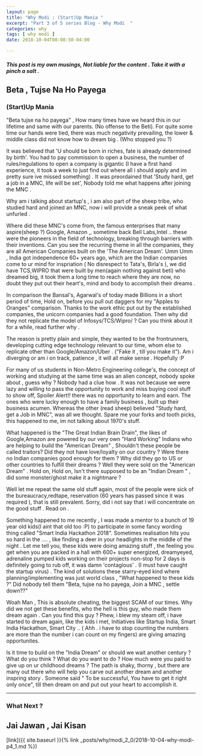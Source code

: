 ```yaml
---
layout: page
title: "Why Modi : (Start)Up Mania "
excerpt: "Part 3 of 5 series Blog - Why Modi  "
categories: why
tags: [ why modi ]
date: 2018-10-04T08:08:50-04:00

---
```


##### This post is my own musings, Not liable for the content . Take it with a pinch a salt .



## Beta , Tujse Na Ho Payega

### (Start)Up Mania


"Beta tujse na ho payega" , How many times have we heard this in our lifetime and same with our parents. (No offense to the Beti). For quite some time our hands were tied, there was much negativity prevailing, the lower & middle class did not know how to dream big . (Who stopped you ?)

It was believed that 'U should be born in riches, fate is already determined by birth'. You had to pay commission to open a business, the number of rules/regulations to open a company is gigantic (I have a first hand experience, it took a week to just find out where all i should apply and im pretty sure ive missed something) . It was preordained that 'Study hard, get a job in a MNC, life will be set', Nobody told me what happens after joining the MNC .

Why am i talking about startup's , i am also part of the sheep tribe, who studied hard and joined an MNC, now i will provide a sneak peek of what unfurled .

Where did these MNC's come from, the famous enterprises that many aspire(sheep ?) Google, Amazon ,, sometime back Bell Labs,Intel .. these were the pioneers in the field of technology, breaking through barriers with their inventions. Can you see the recurring theme in all the companies, they are all American Companies built on the 'The American Dream'. Umm Umm , India got independence 60+ years ago, which are the Indian companies come to ur mind for inspriation ( No disrespect to Tata's, Birla's ), we did have TCS,WIPRO that were built by men(again nothing against beti) who dreamed big, it took them a long time to reach where they are now, no doubt they put out their heart's, mind and body to accomplish their dreams .

In comparison the Bansal's, Agarwal's of today made Billions in a short period of time,  Hold on, before you pull out daggers for my "Apples to Oranges"  comparison. Thanks to the work ethic put out by the established companies, the unicorn companies had a good foundation. Then why did they not replicate the model of Infosys/TCS/Wipro/ ? Can you think about it for a while, read further why .

The reason is pretty plain and simple, they wanted to be the frontrunners, developing cutting edge technology relevant to our time, whom else to replicate other than Google/Amazon/Uber . ("Fake it , till you make it"). Am i diverging or am i on track, patience , it will all make sense . Hopefully :P

For many of us students in Non-Metro Engineering college's, the concept of working and studying at the same time was an alien concept, nobody spoke about , guess why ? Nobody had a clue how . It was not because we were lazy and willing to pass the opportunity to work and miss buying cool stuff to show off,  Spoiler Alert!! there was no opportunity to learn and earn. The ones who were lucky enough to have a family business , built up their business acumen. Whereas the other (read sheep) believed "Study hard, get a Job in MNC", was all we thought.  Spare me your forks and tooth picks, this happened to me, im not talking about 1970's stuff.

What happened is the "The Great Indian Brain Drain", the likes of Google,Amazon are powered by our very own "Hard Working" Indians who are helping to build the  "American Dream" , Shouldn't these people be called traitors? Did they not have love/loyalty on our country ? Were there no Indian companies good enough for them ? Why did they go to US or other countries to fulfill their dreams ?  Well they were sold on the "American Dream" . Hold on, Hold on, Isn't there supposed to be an "Indian Dream " , did some monster/ghost make it a nightmare ?

Well let me repeat the same old stuff again, most of the people were sick of the bureaucracy,redtape, reservation (60 years has passed since it was required ), that is still prevalent. Sorry, did i not say that i will concentrate on the good stuff . Read on .

Something happened to me recently , I was made a mentor to a bunch of 19 year old kids(I aint that old too :P) to participate in some fancy wording thing called "Smart India Hackathon 2018". Sometimes realisation hits you so hard in the .... , like finding a deer in your headlights in the middle of the night . Let me tell you, these kids were doing amazing stuff , the feeling you get when you are packed in a hall with 600+ super energized, dreamyeyed, adrenaline pumped kids working on their projects non-stop for 2 days is definitely going to rub off, it was damn 'contagious' . (I must have caught the startup virus) . The kind of solutions these starry-eyed kind where planning/implementing was just world class , "What happened to these kids ?" Did nobody tell them  "Beta, tujse na ho payega, Join a MNC , settle down??"

Woah Man , This is absolute cheating, the biggest SCAM of our times. Why did we not get these benefits, who the hell is this guy, who made them dream again . Can you find this guy ?  Phew, i blew my steam off, i have started to dream again, like the kids i met, Initiatives like Startup India, Smart India Hackathon, Smart City .. ( Ahh . i have to stop counting the numbers are more than the number i can count on my fingers) are giving amazing opportunites.

Is it time to build on the "India Dream" or should we wait another century ?  What do you think ? What do you want to do ? How much were you paid to give up on ur childhood dreams ? The path is shaky, thorny , but there are many out there who will help you carve out another dream and another inspring story . Someone said " To be successful, You have to get it right only once", till then dream on and put out your heart to accomplish it.

---


### What Next ?

## Jai Jawan , Jai Kisan
[link]({{ site.baseurl }}{% link _posts/why/modi_2_0/2018-10-04-why-modi-p4_1.md %})
